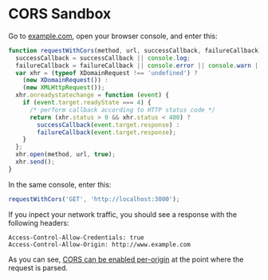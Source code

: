 # CORS Sandbox

Go to [example.com](http://www.example.com), open your browser console, and enter this:
```javascript
function requestWithCors(method, url, successCallback, failureCallback) {
  successCallback = successCallback || console.log;
  failureCallback = failureCallback || console.error || console.warn || console.log;
  var xhr = (typeof XDomainRequest !== 'undefined') ?
    (new XDomainRequest()) :
    (new XMLHttpRequest());
  xhr.onreadystatechange = function (event) {
    if (event.target.readyState === 4) {
      /* perform callback according to HTTP status code */
      return (xhr.status > 0 && xhr.status < 400) ?
        successCallback(event.target.response) :
        failureCallback(event.target.response);
    }
  };
  xhr.open(method, url, true);
  xhr.send();
}
```

In the same console, enter this:
```javascript
requestWithCors('GET', 'http://localhost:3000');
```

If you inpect your network traffic, you should see a response with the following headers:
```
Access-Control-Allow-Credentials: true
Access-Control-Allow-Origin: http://www.example.com
```

As you can see, [CORS can be enabled per-origin](http://www.html5rocks.com/en/tutorials/cors/#toc-adding-cors-support-to-the-server) at the point where the request is parsed.
